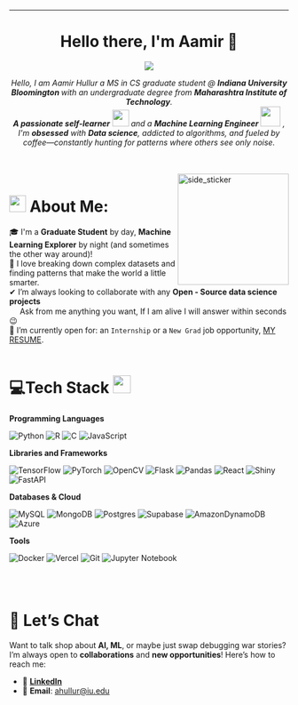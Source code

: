 <hr>
<h1 align="center">Hello there, I'm Aamir 👋 </h1>
<p align="center">
  <a href="https://github.com/DenverCoder1/readme-typing-svg"><img src="https://readme-typing-svg.herokuapp.com?lines=Computer+Science+Student;Data+Science+Enthusiast;ML+Engineer+@+Hyphenova;Research+Assistant @ IUB;Always%20learning%20new%20things&center=true&width=500&height=50"></a>
</p>

<p align="center">
  <em>
    Hello, I am Aamir Hullur a MS in CS graduate student @ <b> Indiana University Bloomington </b> with an undergraduate degree from <b>Maharashtra Institute of Technology</b>. <br>
    <b>A passionate self-learner</b> <img src="https://github.com/TheDudeThatCode/TheDudeThatCode/blob/master/Assets/Designer.gif?raw=true" width="30px"> and a <b>Machine Learning Engineer</b>&nbsp;<img src="https://github.com/TheDudeThatCode/TheDudeThatCode/blob/master/Assets/Developer.gif?raw=true" width="36px">&nbsp,<br>I'm <b>obsessed</b>
    with <b>Data science</b>, addicted to algorithms, and fueled by coffee—constantly hunting for patterns where others see only noise.
  </em> 
<!-- <br> -->
</p>
<br><br>
<img align="right" width=200px height=200px alt="side_sticker" src="https://media.giphy.com/media/TEnXkcsHrP4YedChhA/giphy.gif" />

# <img src="https://media.giphy.com/media/iY8CRBdQXODJSCERIr/giphy.gif" width="30px">&nbsp;About Me: 

🎓 I'm a <b>Graduate Student</b> by day, <b>Machine Learning Explorer</b> by night (and sometimes the other way around)!<br>
🧠 I love breaking down complex datasets and finding patterns that make the world a little smarter.<br>
✔ I’m always looking to collaborate with any **Open - Source data science projects**<br>
<img src="https://github.com/TheDudeThatCode/TheDudeThatCode/blob/master/Assets/powerup.gif?raw=true" width="15px"> Ask from me anything you want, If I am alive I will answer within seconds 😉<br>
🎯 I’m currently open for: an `Internship` or a `New Grad` job opportunity, [MY RESUME](https://cd227723-dca8-4391-b75c-fbcc2468da10.filesusr.com/ugd/51e891_06adfebe125f4b7cb79594fabf50df08.pdf).
<br><br>

# 💻Tech Stack <img src = "https://media2.giphy.com/media/QssGEmpkyEOhBCb7e1/giphy.gif?cid=ecf05e47a0n3gi1bfqntqmob8g9aid1oyj2wr3ds3mg700bl&rid=giphy.gif" width = 32px> 
<b>Programming Languages </b>

![Python](https://img.shields.io/badge/Python-3776AB?style=for-the-badge&logo=python&logoColor=white)
![R](https://img.shields.io/badge/r-%23276DC3.svg?style=for-the-badge&logo=r&logoColor=white)
![C](https://img.shields.io/badge/c-%2300599C.svg?style=for-the-badge&logo=c&logoColor=white)
![JavaScript](https://img.shields.io/badge/javascript-%23323330.svg?style=for-the-badge&logo=javascript&logoColor=%23F7DF1E)

<b>Libraries and Frameworks</b>

![TensorFlow](https://img.shields.io/badge/TensorFlow-%23FF6F00.svg?style=for-the-badge&logo=TensorFlow&logoColor=white)
![PyTorch](https://img.shields.io/badge/PyTorch-%23EE4C2C.svg?style=for-the-badge&logo=PyTorch&logoColor=white)
![OpenCV](https://img.shields.io/badge/opencv-%23white.svg?style=for-the-badge&logo=opencv&logoColor=white)
![Flask](https://img.shields.io/badge/flask-%23000.svg?style=for-the-badge&logo=flask&logoColor=white)
![Pandas](https://img.shields.io/badge/pandas-%23150458.svg?style=for-the-badge&logo=pandas&logoColor=white)
![React](https://img.shields.io/badge/react-%2320232a.svg?style=for-the-badge&logo=react&logoColor=%2361DAFB)
![Shiny](https://img.shields.io/badge/shiny-%23276DC3.svg?style=for-the-badge&logo=r&logoColor=white)
![FastAPI](https://img.shields.io/badge/FastAPI-005571?style=for-the-badge&logo=fastapi)

<b>Databases & Cloud </b>

![MySQL](https://img.shields.io/badge/mysql-4479A1.svg?style=for-the-badge&logo=mysql&logoColor=white)
![MongoDB](https://img.shields.io/badge/MongoDB-%234ea94b.svg?style=for-the-badge&logo=mongodb&logoColor=white)
![Postgres](https://img.shields.io/badge/postgres-%23316192.svg?style=for-the-badge&logo=postgresql&logoColor=white)
![Supabase](https://img.shields.io/badge/Supabase-3ECF8E?style=for-the-badge&logo=supabase&logoColor=white)
![AmazonDynamoDB](https://img.shields.io/badge/Amazon%20DynamoDB-4053D6?style=for-the-badge&logo=Amazon%20DynamoDB&logoColor=white)
![Azure](https://img.shields.io/badge/azure-%230072C6.svg?style=for-the-badge&logo=microsoftazure&logoColor=white)

<b> Tools </b>

![Docker](https://img.shields.io/badge/docker-%230db7ed.svg?style=for-the-badge&logo=docker&logoColor=white)
![Vercel](https://img.shields.io/badge/vercel-%23000000.svg?style=for-the-badge&logo=vercel&logoColor=white)
![Git](https://img.shields.io/badge/git-%23F05033.svg?style=for-the-badge&logo=git&logoColor=white)
![Jupyter Notebook](https://img.shields.io/badge/jupyter-%23FA0F00.svg?style=for-the-badge&logo=jupyter&logoColor=white)

<br><br>

# 💬 Let’s Chat


Want to talk shop about **AI, ML**, or maybe just swap debugging war stories? I’m always open to **collaborations** and **new opportunities**! Here’s how to reach me:
- 🏢 [**LinkedIn**](https://www.linkedin.com/in/aamir-hullur/)
- 📧 **Email**: ahullur@iu.edu
